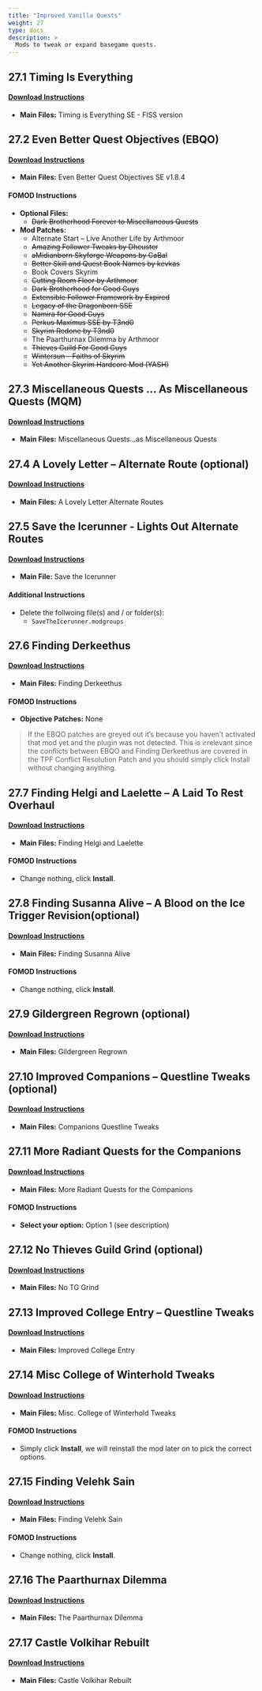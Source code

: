 ```yaml
---
title: "Improved Vanilla Quests"
weight: 27
type: docs
description: >
  Mods to tweak or expand basegame quests.
---
```


## 27.1 Timing Is Everything

#### [Download Instructions](https://www.nexusmods.com/skyrimspecialedition/mods/25464?tab=files)

* **Main Files:** Timing is Everything SE - FISS version

## 27.2 Even Better Quest Objectives (EBQO)

#### [Download Instructions](https://www.nexusmods.com/skyrimspecialedition/mods/159?tab=files)

* **Main Files:** Even Better Quest Objectives SE v1.8.4

#### FOMOD Instructions

* **Optional Files:**
  * ~~Dark Brotherhood Forever to Miscellaneous Quests~~ 
* **Mod Patches:**
  * Alternate Start – Live Another Life by Arthmoor
  * ~~Amazing Follower Tweaks by Dheuster~~
  * ~~aMidianborn Skyforge Weapons by CaBal~~
  * ~~Better Skill and Quest Book Names by kevkas~~
  * Book Covers Skyrim
  * ~~Cutting Room Floor by Arthmoor~~
  * ~~Dark Brotherhood for Good Guys~~
  * ~~Extensible Follower Framework by Expired~~
  * ~~Legacy of the Dragonborn SSE~~
  * ~~Namira for Good Guys~~
  * ~~Perkus Maximus SSE by T3nd0~~
  * ~~Skyrim Redone by T3nd0~~
  * The Paarthurnax Dilemma by Arthmoor
  * ~~Thieves Guild For Good Guys~~
  * ~~Wintersun – Faiths of Skyrim~~
  * ~~Yet Another Skyrim Hardcore Mod (YASH)~~

## 27.3 Miscellaneous Quests … As Miscellaneous Quests (MQM)

#### [Download Instructions](https://www.nexusmods.com/skyrimspecialedition/mods/11626?tab=files)

* **Main Files:** Miscellaneous Quests…as Miscellaneous Quests

## 27.4 A Lovely Letter – Alternate Route (optional)

#### [Download Instructions](https://www.nexusmods.com/skyrimspecialedition/mods/21916?tab=files)

* **Main Files:** A Lovely Letter Alternate Routes

## 27.5 Save the Icerunner - Lights Out Alternate Routes 

#### [Download Instructions](https://www.nexusmods.com/skyrimspecialedition/mods/34681?tab=files)

* **Main File:** Save the Icerunner

#### Additional Instructions

* Delete the follwoing file(s) and / or folder(s):
  * `SaveTheIcerunner.modgroups`

## 27.6 Finding Derkeethus

#### [Download Instructions](https://www.nexusmods.com/skyrimspecialedition/mods/19550?tab=files)

* **Main Files:** Finding Derkeethus

#### FOMOD Instructions

* **Objective Patches:** None

> If the EBQO patches are greyed out it’s because you haven’t activated that mod yet and the plugin was not detected. This is irrelevant since the conflicts between EBQO and Finding Derkeethus are covered in the TPF Conflict Resolution Patch and you should simply click Install without changing anything.

## 27.7 Finding Helgi and Laelette – A Laid To Rest Overhaul

#### [Download Instructions](https://www.nexusmods.com/skyrimspecialedition/mods/28973?tab=files)

* **Main Files:** Finding Helgi and Laelette

#### FOMOD Instructions

* Change nothing, click **Install**.

## 27.8 Finding Susanna Alive – A Blood on the Ice Trigger Revision(optional)

#### [Download Instructions](https://www.nexusmods.com/skyrimspecialedition/mods/32512?tab=files) 

* **Main Files:** Finding Susanna Alive

#### FOMOD Instructions

* Change nothing, click **Install**.

## 27.9 Gildergreen Regrown (optional)

#### [Download Instructions](https://www.nexusmods.com/skyrimspecialedition/mods/348?tab=files)

* **Main Files:** Gildergreen Regrown

## 27.10 Improved Companions – Questline Tweaks (optional)

#### [Download Instructions](https://www.nexusmods.com/skyrimspecialedition/mods/22300?tab=files)

* **Main Files:** Companions Questline Tweaks

## 27.11 More Radiant Quests for the Companions

#### [Download Instructions](https://www.nexusmods.com/skyrimspecialedition/mods/24144?tab=files)

* **Main Files:** More Radiant Quests for the Companions

#### FOMOD Instructions

* **Select your option:** Option 1 (see description)

## 27.12 No Thieves Guild Grind (optional)

#### [Download Instructions](https://www.nexusmods.com/skyrimspecialedition/mods/4382?tab=files)

* **Main Files:** No TG Grind

## 27.13 Improved College Entry – Questline Tweaks

#### [Download Instructions](https://www.nexusmods.com/skyrimspecialedition/mods/22184?tab=files)

* **Main Files:** Improved College Entry

## 27.14 Misc College of Winterhold Tweaks

#### [Download Instructions](https://www.nexusmods.com/skyrimspecialedition/mods/22653?tab=files)

* **Main Files:** Misc. College of Winterhold Tweaks

#### FOMOD Instructions

* Simply click **Install**, we will reinstall the mod later on to pick the correct options.

## 27.15 Finding Velehk Sain

#### [Download Instructions](https://www.nexusmods.com/skyrimspecialedition/mods/19815?tab=files)

* **Main Files:** Finding Velehk Sain

#### FOMOD Instructions

* Change nothing, click **Install**.

## 27.16 The Paarthurnax Dilemma

#### [Download Instructions](https://www.nexusmods.com/skyrimspecialedition/mods/365?tab=files)

* **Main Files:** The Paarthurnax Dilemma

## 27.17 Castle Volkihar Rebuilt

#### [Download Instructions](https://www.nexusmods.com/skyrimspecialedition/mods/324?tab=files)

* **Main Files:** Castle Volkihar Rebuilt